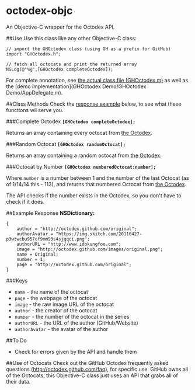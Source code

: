 octodex-objc
============

An Objective-C wrapper for the Octodex API.

##Use
Use this class like any other Objective-C class:

```objc
// import the GHOctodex class (using GH as a prefix for GitHub)
import "GHOctodex.h";

// fetch all octocats and print the returned array
NSLog(@"%@",[GHOctodex completeOctodex]);
```

For complete annotation, see [the actual class file (GHOctodex.m)](GHOctodex.m) as well as the [demo implementation](GHOctodex Demo/GHOctodex Demo/AppDelegate.m).

##Class Methods
Check the [response example](#example-response) below, to see what these functions wil serve you.

###Complete Octodex
**`[GHOctodex completeOctodex];`** 

Returns an array containing every octocat from [the Octodex](https://octodex.github.com).

###Random Octocat
**`[GHOctodex randomOctocat];`** 

Returns an array containing a random octocat from [the Octodex](https://octodex.github.com).

###Octocat by Number
**`[GHOctodex numberedOctocat:number];`**

Where `number` is a number between 1 and the number of the last Octocat (as of 1/14/14 this - 113), and returns that numbered Octocat from [the Octodex](https://octodex.github.com).  

The API checks if the number exists in the Octodex, so you don't have to check if it does.

##Example Response
**NSDictionary:**
```objc
{
    author = "http://octodex.github.com/original";
    authorAvatar = "https://img.skitch.com/20110427-p3wtwcbu957cf9mm93s4sjqqci.png";
    authorURL = "http://www.idokungfoo.com";
    image = "http://octodex.github.com/images/original.png";
    name = Original;
    number = 1;
    page = "http://octodex.github.com/original";
}
```

###Keys
- `name` - the name of the octocat
- `page` - the webpage of the octocat
- `image` - the raw image URL of the octocat
- `author` - the creator of the octocat
- `number` - the number of the octocat in the series
- `authorURL` - the URL of the author (GitHub/Website)
- `authorAvatar` - the avatar of the author

##To Do
- Check for errors given by the API and handle them

##Use of Octocats
Check out the GitHub Octodex frequently asked questions (http://octodex.github.com/faq), for specific use.  GitHub owns all of the Octocats, this Objective-C class just uses an API that grabs all of their data.
